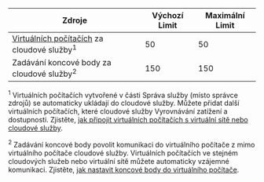 Zdroje|Výchozí Limit|Maximální Limit
---|---|---
[Virtuálních počítačích](../articles/virtual-machines/virtual-machines-linux-about.md) za cloudové služby<sup>1</sup>|50|50
Zadávání koncové body za cloudové služby<sup>2</sup>|150|150

<sup>1</sup> Virtuálních počítačích vytvořené v části Správa služby (místo správce zdrojů) se automaticky ukládají do cloudové služby. Můžete přidat další virtuálních počítačích, které cloudové služby Vyrovnávání zatížení a dostupnosti. Zjistěte, [jak připojit virtuálních počítačích s virtuální sítě nebo cloudové služby](../articles/virtual-machines/virtual-machines-linux-classic-connect-vms.md).

<sup>2</sup> Zadávání koncové body povolit komunikaci do virtuálního počítače z mimo virtuálního počítače cloudové služby. Virtuálních počítačích ve stejném cloudových služeb nebo virtuální sítě můžete automaticky vzájemné komunikaci. Zjistěte, [jak nastavit koncové body do virtuálního počítače](../articles/virtual-machines/virtual-machines-windows-classic-setup-endpoints.md). 
